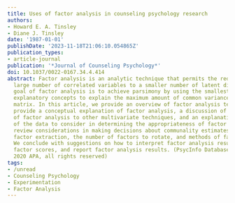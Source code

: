 ```yaml
---
title: Uses of factor analysis in counseling psychology research
authors:
- Howard E. A. Tinsley
- Diane J. Tinsley
date: '1987-01-01'
publishDate: '2023-11-18T21:06:10.054865Z'
publication_types:
- article-journal
publication: '*Journal of Counseling Psychology*'
doi: 10.1037/0022-0167.34.4.414
abstract: Factor analysis is an analytic technique that permits the reduction of a
  large number of correlated variables to a smaller number of latent dimensions. The
  goal of factor analysis is to achieve parsimony by using the smallest number of
  explanatory concepts to explain the maximum amount of common variance in a correlation
  matrix. In this article, we provide an overview of factor analysis techniques. We
  provide a conceptual explanation of factor analysis, a discussion of the relation
  of factor analysis to other multivariate techniques, and an explanation of characteristics
  of the data to consider in determining the appropriateness of factor analysis. We
  review considerations in making decisions about communality estimates, methods of
  factor extraction, the number of factors to rotate, and methods of factor rotation.
  We conclude with suggestions on how to interpret factor analysis results, calculate
  factor scores, and report factor analysis results. (PsycInfo Database Record (c)
  2020 APA, all rights reserved)
tags:
- /unread
- Counseling Psychology
- Experimentation
- Factor Analysis
---
```

